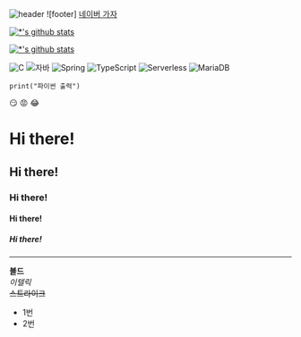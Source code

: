 ![header](https://capsule-render.vercel.app/api?type=soft&color=auto&height=300&section=header&text=깃허브%20특강&fontSize=90)
![footer]
[네이버 가자](https://www.naver.com)

[![*'s github stats](https://github-readme-stats.vercel.app/api?username=heoseungjun)](https://github.com/heoseungjun)

[![*'s github stats](https://github-readme-stats.vercel.app/api?username=heoseungjun&show_icons=true&theme=radical)](https://github.com/heoseungjun)

![C](https://img.shields.io/badge/-C-123456?style=flat-square&logo=C&logoColor=black)
![자바](https://img.shields.io/badge/-자바-007396?style=flat&logo=Java&logoColor=ffffff)
![Spring](https://img.shields.io/badge/-Spring-6DB33F?style=for-the-badge&logo=Spring&logoColor=white)
![TypeScript](https://img.shields.io/badge/-TypeScript-3178C6?style=flat-square&logo=TypeScript&logoColor=white)
![Serverless](https://img.shields.io/badge/-Serverless-FD5750?style=flat-square&logo=Serverless&logoColor=magenta)
![MariaDB](https://img.shields.io/badge/-MariaDB-1F305F?style=flat-square&logo=mariadb&logoColor=white)

```
print("파이썬 출력")
```
:smirk:
:rage:
:joy:

# Hi there!
## Hi there!
### Hi there!
#### Hi there!
##### Hi there!
---
**볼드**<br>
*이텔릭*<br>
~~스트라이크~~<br>

* 1번
* 2번
